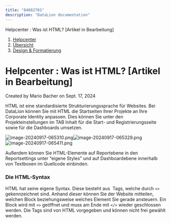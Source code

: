 ```yaml
---
title: "84082701"
description: "DataLion documentation"
---
```


Helpcenter : Was ist HTML? \[Artikel in Bearbeitung\]  

1.  [Helpcenter](index.html)
2.  [Übersicht](2982609.html)
3.  [Design & Formatierung](3407981.html)

# Helpcenter : Was ist HTML? \[Artikel in Bearbeitung\]

Created by Mario Bacher on Sept. 17, 2024

HTML ist eine standardisierte Strukturierungssprache für Websites. Bei DataLion können Sie mit HTML die Startseiten Ihrer Projekte an Ihre Corporate Identity anpassen. Dies können Sie unter den Projekteinstellungen im TAB Inhalt für die Start- und Registrierungsseite sowie für die Dashboards umsetzen.

![image-20240917-065310.png](/img/84279297.png?width=760)![image-20240917-065329.png](/img/84279304.png?width=760)![image-20240917-065411.png](/img/84148236.png?width=760)

Außerdem können Sie HTML-Elemente auf Reportebene in den Reportsettings unter “eigene Styles” und auf Dashboardebene innerhalb von Textboxen im Quellcode einbinden.

### **Die HTML-Syntax**

HTML hat seine eigene Syntax. Diese besteht aus  Tags, welche durch `<>` gekennzeichnet sind. Anhand dieser können Sie der Website mitteilen, welchen Block beziehungsweise welches Element Sie gerade ansteuern. Ein Block wird mit `<>` geöffnet und muss am Ende mit `</>` wieder geschlossen werden. Die Tags sind von HTML vorgegeben und können nicht frei gewählt werden.